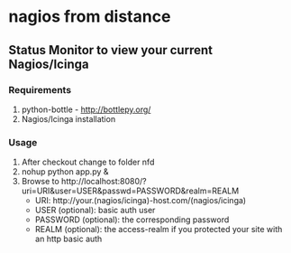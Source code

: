 # nagios from distance #

## Status Monitor to view your current Nagios/Icinga ##

### Requirements ###

1. python-bottle - http://bottlepy.org/
2. Nagios/Icinga installation

### Usage ###

1. After checkout change to folder nfd
2. nohup python app.py &
3. Browse to http://localhost:8080/?uri=URI&user=USER&passwd=PASSWORD&realm=REALM
    - URI: http://your.(nagios/icinga)-host.com/(nagios/icinga)
    - USER (optional): basic auth user
    - PASSWORD (optional): the corresponding password
    - REALM (optional): the access-realm if you protected your site with an http basic auth